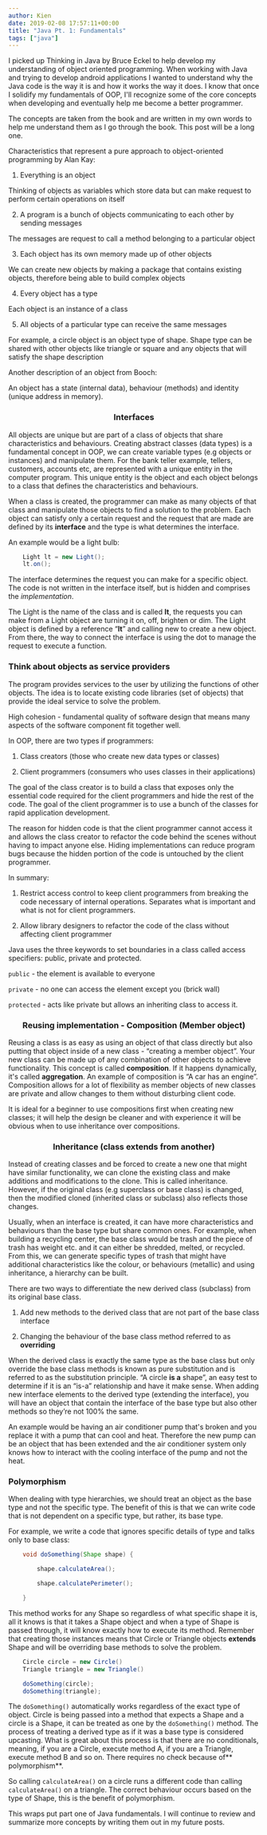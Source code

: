 ```yaml
---
author: Kien
date: 2019-02-08 17:57:11+00:00
title: "Java Pt. 1: Fundamentals"
tags: ["java"]
---
```


I picked up Thinking in Java by Bruce Eckel to help develop my understanding of object oriented programming. When working with Java and trying to develop android applications I wanted to understand why the Java code is the way it is and how it works the way it does. I know that once I solidify my fundamentals of OOP, I'll recognize some of the core concepts when developing and eventually help me become a better programmer.

The concepts are taken from the book and are written in my own words to help me understand them as I go through the book. This post will be a long one.

Characteristics that represent a pure approach to object-oriented programming by Alan Kay:

1. Everything is an object

Thinking of objects as variables which store data but can make request to perform certain operations on itself

2. A program is a bunch of objects communicating to each other by sending messages

The messages are request to call a method belonging to a particular object

3. Each object has its own memory made up of other objects

We can create new objects by making a package that contains existing objects, therefore being able to build complex objects

4. Every object has a type

Each object is an instance of a class

5. All objects of a particular type can receive the same messages

For example, a circle object is an object type of shape. Shape type can be shared with other objects like triangle or square and any objects that will satisfy the shape description

Another description of an object from Booch:

An object has a state (internal data), behaviour (methods) and identity (unique address in memory).

### <center> **Interfaces**

All objects are unique but are part of a class of objects that share characteristics and behaviours. Creating abstract classes (data types) is a fundamental concept in OOP, we can create variable types (e.g objects or instances) and manipulate them. For the bank teller example, tellers, customers, accounts etc, are represented with a unique entity in the computer program. This unique entity is the object and each object belongs to a class that defines the characteristics and behaviours.

When a class is created, the programmer can make as many objects of that class and manipulate those objects to find a solution to the problem. Each object can satisfy only a certain request and the request that are made are defined by its **interface** and the type is what determines the interface.

An example would be a light bulb:

```java
    Light lt = new Light();
    lt.on();
```

The interface determines the request you can make for a specific object. The code is not written in the interface itself, but is hidden and comprises the _implementation_.

The Light is the name of the class and is called **lt**, the requests you can make from a Light object are turning it on, off, brighten or dim. The Light object is defined by a reference “**lt**” and calling new to create a new object. From there, the way to connect the interface is using the dot to manage the request to execute a function.

### **Think about objects as service providers**

The program provides services to the user by utilizing the functions of other objects. The idea is to locate existing code libraries (set of objects) that provide the ideal service to solve the problem.

High cohesion - fundamental quality of software design that means many aspects of the software component fit together well.

In OOP, there are two types if programmers:

1. Class creators (those who create new data types or classes)

2) Client programmers (consumers who uses classes in their applications)

The goal of the class creator is to build a class that exposes only the essential code required for the client programmers and hide the rest of the code. The goal of the client programmer is to use a bunch of the classes for rapid application development.

The reason for hidden code is that the client programmer cannot access it and allows the class creator to refactor the code behind the scenes without having to impact anyone else. Hiding implementations can reduce program bugs because the hidden portion of the code is untouched by the client programmer.

In summary:

1. Restrict access control to keep client programmers from breaking the code necessary of internal operations. Separates what is important and what is not for client programmers.

2) Allow library designers to refactor the code of the class without affecting client programmer

Java uses the three keywords to set boundaries in a class called access specifiers: public, private and protected.

`public` - the element is available to everyone

`private` - no one can access the element except you (brick wall)

`protected` - acts like private but allows an inheriting class to access it.

### <center>**Reusing implementation - Composition (Member object)**

Reusing a class is as easy as using an object of that class directly but also putting that object inside of a new class - “creating a member object”. Your new class can be made up of any combination of other objects to achieve functionality. This concept is called **composition**. If it happens dynamically, it's called **aggregation**. An example of composition is “A car has an engine”. Composition allows for a lot of flexibility as member objects of new classes are private and allow changes to them without disturbing client code.

It is ideal for a beginner to use compositions first when creating new classes; it will help the design be cleaner and with experience it will be obvious when to use inheritance over compositions.

### <center>**Inheritance (class extends from another)**

Instead of creating classes and be forced to create a new one that might have similar functionality, we can clone the existing class and make additions and modifications to the clone. This is called inheritance. However, if the original class (e.g superclass or base class) is changed, then the modified cloned (inherited class or subclass) also reflects those changes.

Usually, when an interface is created, it can have more characteristics and behaviours than the base type but share common ones. For example, when building a recycling center, the base class would be trash and the piece of trash has weight etc. and it can either be shredded, melted, or recycled. From this, we can generate specific types of trash that might have additional characteristics like the colour, or behaviours (metallic) and using inheritance, a hierarchy can be built.

There are two ways to differentiate the new derived class (subclass) from its original base class.

1. Add new methods to the derived class that are not part of the base class interface

2) Changing the behaviour of the base class method referred to as **overriding**

When the derived class is exactly the same type as the base class but only override the base class methods is known as pure substitution and is referred to as the substitution principle. “A circle **is a** shape”, an easy test to determine if it is an “is-a” relationship and have it make sense. When adding new interface elements to the derived type (extending the interface), you will have an object that contain the interface of the base type but also other methods so they’re not 100% the same.

An example would be having an air conditioner pump that's broken and you replace it with a pump that can cool and heat. Therefore the new pump can be an object that has been extended and the air conditioner system only knows how to interact with the cooling interface of the pump and not the heat.

### **Polymorphism**

When dealing with type hierarchies, we should treat an object as the base type and not the specific type. The benefit of this is that we can write code that is not dependent on a specific type, but rather, its base type.

For example, we write a code that ignores specific details of type and talks only to base class:

```java
    void doSomething(Shape shape) {

        shape.calculateArea(); 

        shape.calculatePerimeter();

    }
```

This method works for any Shape so regardless of what specific shape it is, all it knows is that it takes a Shape object and when a type of Shape is passed through, it will know exactly how to execute its method. Remember that creating those instances means that Circle or Triangle objects **extends** Shape and will be overriding base methods to solve the problem.

```java
    Circle circle = new Circle()
    Triangle triangle = new Triangle()

    doSomething(circle);
    doSomething(triangle);
```

The `doSomething()` automatically works regardless of the exact type of object. Circle is being passed into a method that expects a Shape and a circle is a Shape, it can be treated as one by the `doSomething()` method. The process of treating a derived type as if it was a base type is considered upcasting. What is great about this process is that there are no conditionals, meaning, if you are a Circle, execute method A, if you are a Triangle, execute method B and so on. There requires no check because of** polymorphism**.

So calling `calculateArea()` on a circle runs a different code than calling `calculateArea()` on a triangle. The correct behaviour occurs based on the type of Shape, this is the benefit of polymorphism.

This wraps put part one of Java fundamentals. I will continue to review and summarize more concepts by writing them out in my future posts.
